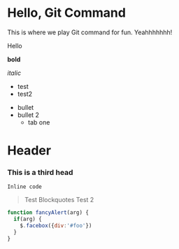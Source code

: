 # Hello, Git Command

This is where we play Git command for fun. Yeahhhhhhh!

Hello

**bold**

*italic*

* test
* test2

- bullet
- bullet 2
  - tab one
  
# Header

### This is a third head

`Inline code`

> Test Blockquotes
> Test 2


```javascript
function fancyAlert(arg) {
  if(arg) {
    $.facebox({div:'#foo'})
  }
}
```
